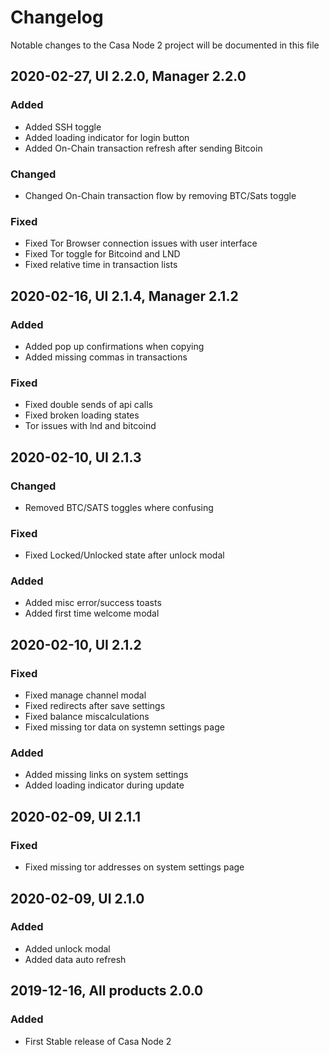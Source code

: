 # Changelog
Notable changes to the Casa Node 2 project will be documented in this file

## 2020-02-27, UI 2.2.0, Manager 2.2.0
### Added 
- Added SSH toggle
- Added loading indicator for login button
- Added On-Chain transaction refresh after sending Bitcoin

### Changed
- Changed On-Chain transaction flow by removing BTC/Sats toggle

### Fixed
- Fixed Tor Browser connection issues with user interface
- Fixed Tor toggle for Bitcoind and LND 
- Fixed relative time in transaction lists

## 2020-02-16, UI 2.1.4, Manager 2.1.2
### Added
- Added pop up confirmations when copying
- Added missing commas in transactions

### Fixed
- Fixed double sends of api calls
- Fixed broken loading states
- Tor issues with lnd and bitcoind

## 2020-02-10, UI 2.1.3
### Changed
- Removed BTC/SATS toggles where confusing

### Fixed
- Fixed Locked/Unlocked state after unlock modal

### Added
- Added misc error/success toasts
- Added first time welcome modal

## 2020-02-10, UI 2.1.2
### Fixed
- Fixed manage channel modal
- Fixed redirects after save settings
- Fixed balance miscalculations
- Fixed missing tor data on systemn settings page

### Added
- Added missing links on system settings
- Added loading indicator during update 

## 2020-02-09, UI 2.1.1
### Fixed
- Fixed missing tor addresses on system settings page

## 2020-02-09, UI 2.1.0
### Added
- Added unlock modal
- Added data auto refresh

## 2019-12-16, All products 2.0.0
### Added
- First Stable release of Casa Node 2
